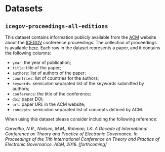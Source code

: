 
# Datasets

## `icegov-proceedings-all-editions`

This dataset contains information publicly available from the [ACM](https://www.acm.org/)
website about the [ICEGOV](http://www.icegov.org/) conference proceedings. The collection
of proceedings is available [here](https://dl.acm.org/event.cfm?id=RE184).
Each row in the dataset represents a paper, and it contains the following columns:

* `year`: the year of publication;
* `title`: title of the paper;
* `authors`: list of authors of the paper;
* `countries`: list of countries for the authors;
* `keywords`: semicolon separated list of the keywords submitted by authors;
* `conference`: the title of the conference;
* `doi`: paper DOI;
* `url`: paper URL in the ACM website;
* `concepts`: semicolon separated list of concepts defined by ACM.

When using this dataset please consider including the following reference:

_Carvalho, N.R., Nielsen, M.M., Rohman, I.K. A Decade of International Conference on Theory and Practice of Electronic Governance. In Proceedings of the 11th International Conference on Theory and Practice of Electronic Governance. ACM, 2018. [forthcoming]_
